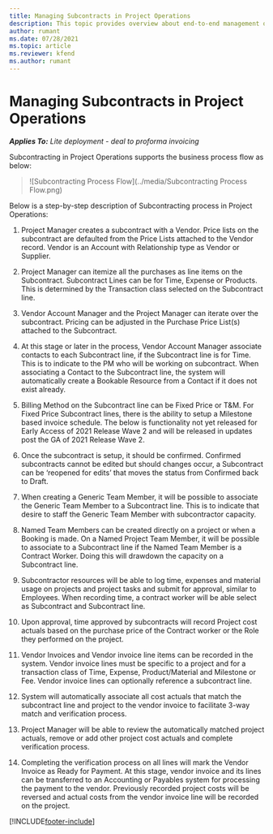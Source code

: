 ```yaml
---
title: Managing Subcontracts in Project Operations
description: This topic provides overview about end-to-end management of Subcontracts in Project Operations.
author: rumant
ms.date: 07/28/2021
ms.topic: article
ms.reviewer: kfend 
ms.author: rumant
---
```


# Managing Subcontracts in Project Operations

_**Applies To:** Lite deployment - deal to proforma invoicing_

Subcontracting in Project Operations supports the business process flow as below:

> ![Subcontracting Process Flow](../media/Subcontracting Process Flow.png)
  
Below is a step-by-step description of Subcontracting process in Project Operations:
1.	Project Manager creates a subcontract with a Vendor. Price lists on the subcontract are defaulted from the Price Lists attached to the Vendor record. Vendor is an Account with Relationship type as Vendor or Supplier.
2.	Project Manager can itemize all the purchases as line items on the Subcontract. Subcontract Lines can be for Time, Expense or Products. This is determined by the Transaction class selected on the Subcontract line.
3.	Vendor Account Manager and the Project Manager can iterate over the subcontract. Pricing can be adjusted in the Purchase Price List(s) attached to the Subcontract. 
4.	At this stage or later in the process, Vendor Account Manager associate contacts to each Subcontract line, if the Subcontract line is for Time. This is to indicate to the PM who will be working on subcontract. When associating a Contact to the Subcontract line, the system will automatically create a Bookable Resource from a Contact if it does not exist already. 
5.	Billing Method on the Subcontract line can be Fixed Price or T&M. For Fixed Price Subcontract lines, there is the ability to setup a Milestone based invoice schedule. 
The below is functionality not yet released for Early Access of 2021 Release Wave 2 and will be released in updates post the GA of 2021 Release Wave 2.

6.	Once the subcontract is setup, it should be confirmed. Confirmed subcontracts cannot be edited but should changes occur, a Subcontract can be ‘reopened for edits’ that moves the status from Confirmed back to Draft. 
7.	When creating a Generic Team Member, it will be possible to associate the Generic Team Member to a Subcontract line. This is to indicate that desire to staff the Generic Team Member with subcontractor capacity.
8.	Named Team Members can be created directly on a project or when a Booking is made. On a Named Project Team Member, it will be possible to associate to a Subcontract line if the Named Team Member is a Contract Worker. Doing this will drawdown the capacity on a Subcontract line. 
9.	Subcontractor resources will be able to log time, expenses and material usage on projects and project tasks and submit for approval, similar to Employees. When recording time, a contract worker will be able select as Subcontract and Subcontract line. 
10.	Upon approval, time approved by subcontracts will record Project cost actuals based on the purchase price of the Contract worker or the Role they performed on the project.
11.	Vendor Invoices and Vendor invoice line items can be recorded in the system. Vendor invoice lines must be specific to a project and for a transaction class of Time, Expense, Product/Material and Milestone or Fee. Vendor invoice lines can optionally reference a subcontract line. 
12.	System will automatically associate all cost actuals that match the subcontract line and project to the vendor invoice to facilitate 3-way match and verification process. 
13.	Project Manager will be able to review the automatically matched project actuals, remove or add other project cost actuals and complete verification process. 
14.	Completing the verification process on all lines will mark the Vendor Invoice as Ready for Payment. At this stage, vendor invoice and its lines can be transferred to an Accounting or Payables system for processing the payment to the vendor. Previously recorded project costs will be reversed and actual costs from the vendor invoice line will be recorded on the project. 


[!INCLUDE[footer-include](../../includes/footer-banner.md)]


